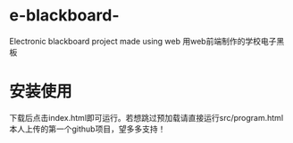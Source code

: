 # e-blackboard-
Electronic blackboard project made using web  用web前端制作的学校电子黑板

# 安装使用
下载后点击index.html即可运行。若想跳过预加载请直接运行src/program.html
本人上传的第一个github项目，望多多支持！
